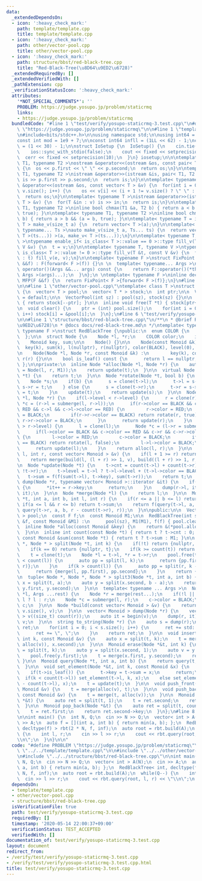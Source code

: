 ```yaml
---
data:
  _extendedDependsOn:
  - icon: ':heavy_check_mark:'
    path: template/template.cpp
    title: template/template.cpp
  - icon: ':heavy_check_mark:'
    path: other/vector-pool.cpp
    title: other/vector-pool.cpp
  - icon: ':heavy_check_mark:'
    path: structure/bbst/red-black-tree.cpp
    title: "Red-Black-Tree(\u8D64\u9ED2\u6728)"
  _extendedRequiredBy: []
  _extendedVerifiedWith: []
  _pathExtension: cpp
  _verificationStatusIcon: ':heavy_check_mark:'
  attributes:
    '*NOT_SPECIAL_COMMENTS*': ''
    PROBLEM: https://judge.yosupo.jp/problem/staticrmq
    links:
    - https://judge.yosupo.jp/problem/staticrmq
  bundledCode: "#line 1 \"test/verify/yosupo-staticrmq-3.test.cpp\"\n#define PROBLEM\
    \ \"https://judge.yosupo.jp/problem/staticrmq\"\n\n#line 1 \"template/template.cpp\"\
    \n#include<bits/stdc++.h>\n\nusing namespace std;\n\nusing int64 = long long;\n\
    const int mod = 1e9 + 7;\n\nconst int64 infll = (1LL << 62) - 1;\nconst int inf\
    \ = (1 << 30) - 1;\n\nstruct IoSetup {\n  IoSetup() {\n    cin.tie(nullptr);\n\
    \    ios::sync_with_stdio(false);\n    cout << fixed << setprecision(10);\n  \
    \  cerr << fixed << setprecision(10);\n  }\n} iosetup;\n\n\ntemplate< typename\
    \ T1, typename T2 >\nostream &operator<<(ostream &os, const pair< T1, T2 >& p)\
    \ {\n  os << p.first << \" \" << p.second;\n  return os;\n}\n\ntemplate< typename\
    \ T1, typename T2 >\nistream &operator>>(istream &is, pair< T1, T2 > &p) {\n \
    \ is >> p.first >> p.second;\n  return is;\n}\n\ntemplate< typename T >\nostream\
    \ &operator<<(ostream &os, const vector< T > &v) {\n  for(int i = 0; i < (int)\
    \ v.size(); i++) {\n    os << v[i] << (i + 1 != v.size() ? \" \" : \"\");\n  }\n\
    \  return os;\n}\n\ntemplate< typename T >\nistream &operator>>(istream &is, vector<\
    \ T > &v) {\n  for(T &in : v) is >> in;\n  return is;\n}\n\ntemplate< typename\
    \ T1, typename T2 >\ninline bool chmax(T1 &a, T2 b) { return a < b && (a = b,\
    \ true); }\n\ntemplate< typename T1, typename T2 >\ninline bool chmin(T1 &a, T2\
    \ b) { return a > b && (a = b, true); }\n\ntemplate< typename T = int64 >\nvector<\
    \ T > make_v(size_t a) {\n  return vector< T >(a);\n}\n\ntemplate< typename T,\
    \ typename... Ts >\nauto make_v(size_t a, Ts... ts) {\n  return vector< decltype(make_v<\
    \ T >(ts...)) >(a, make_v< T >(ts...));\n}\n\ntemplate< typename T, typename V\
    \ >\ntypename enable_if< is_class< T >::value == 0 >::type fill_v(T &t, const\
    \ V &v) {\n  t = v;\n}\n\ntemplate< typename T, typename V >\ntypename enable_if<\
    \ is_class< T >::value != 0 >::type fill_v(T &t, const V &v) {\n  for(auto &e\
    \ : t) fill_v(e, v);\n}\n\ntemplate< typename F >\nstruct FixPoint : F {\n  FixPoint(F\
    \ &&f) : F(forward< F >(f)) {}\n \n  template< typename... Args >\n  decltype(auto)\
    \ operator()(Args &&... args) const {\n    return F::operator()(*this, forward<\
    \ Args >(args)...);\n  }\n};\n \ntemplate< typename F >\ninline decltype(auto)\
    \ MFP(F &&f) {\n  return FixPoint< F >{forward< F >(f)};\n}\n#line 4 \"test/verify/yosupo-staticrmq-3.test.cpp\"\
    \n\n#line 1 \"other/vector-pool.cpp\"\ntemplate< class T >\nstruct VectorPool\
    \ {\n  vector< T > pool;\n  vector< T * > stock;\n  int ptr;\n\n  VectorPool()\
    \ = default;\n\n  VectorPool(int sz) : pool(sz), stock(sz) {}\n\n  inline T *alloc()\
    \ { return stock[--ptr]; }\n\n  inline void free(T *t) { stock[ptr++] = t; }\n\
    \n  void clear() {\n    ptr = (int) pool.size();\n    for(int i = 0; i < pool.size();\
    \ i++) stock[i] = &pool[i];\n  }\n};\n#line 6 \"test/verify/yosupo-staticrmq-3.test.cpp\"\
    \n\n#line 1 \"structure/bbst/red-black-tree.cpp\"\n/**\n * @brief Red-Black-Tree(\u8D64\
    \u9ED2\u6728)\n * @docs docs/red-black-tree.md\n */\ntemplate< typename Monoid,\
    \ typename F >\nstruct RedBlackTree {\npublic:\n  enum COLOR {\n    BLACK, RED\n\
    \  };\n\n  struct Node {\n    Node *l, *r;\n    COLOR color;\n    int level, cnt;\n\
    \    Monoid key, sum;\n\n    Node() {}\n\n    Node(const Monoid &k) :\n      \
    \  key(k), sum(k), l(nullptr), r(nullptr), color(BLACK), level(0), cnt(1) {}\n\
    \n    Node(Node *l, Node *r, const Monoid &k) :\n        key(k), color(RED), l(l),\
    \ r(r) {}\n\n    bool is_leaf() const {\n      return l == nullptr;\n    }\n \
    \ };\n\nprivate:\n  inline Node *alloc(Node *l, Node *r) {\n    auto t = &(*pool.alloc()\
    \ = Node(l, r, M1));\n    return update(t);\n  }\n\n  virtual Node *clone(Node\
    \ *t) {\n    return t;\n  }\n\n  Node *rotate(Node *t, bool b) {\n    t = clone(t);\n\
    \    Node *s;\n    if(b) {\n      s = clone(t->l);\n      t->l = s->r;\n     \
    \ s->r = t;\n    } else {\n      s = clone(t->r);\n      t->r = s->l;\n      s->l\
    \ = t;\n    }\n    update(t);\n    return update(s);\n  }\n\n  Node *submerge(Node\
    \ *l, Node *r) {\n    if(l->level < r->level) {\n      r = clone(r);\n      Node\
    \ *c = (r->l = submerge(l, r->l));\n      if(r->color == BLACK && c->color ==\
    \ RED && c->l && c->l->color == RED) {\n        r->color = RED;\n        c->color\
    \ = BLACK;\n        if(r->r->color == BLACK) return rotate(r, true);\n       \
    \ r->r->color = BLACK;\n      }\n      return update(r);\n    }\n    if(l->level\
    \ > r->level) {\n      l = clone(l);\n      Node *c = (l->r = submerge(l->r, r));\n\
    \      if(l->color == BLACK && c->color == RED && c->r && c->r->color == RED)\
    \ {\n        l->color = RED;\n        c->color = BLACK;\n        if(l->l->color\
    \ == BLACK) return rotate(l, false);\n        l->l->color = BLACK;\n      }\n\
    \      return update(l);\n    }\n    return alloc(l, r);\n  }\n\n  Node *build(int\
    \ l, int r, const vector< Monoid > &v) {\n    if(l + 1 >= r) return alloc(v[l]);\n\
    \    return merge(build(l, (l + r) >> 1, v), build((l + r) >> 1, r, v));\n  }\n\
    \n  Node *update(Node *t) {\n    t->cnt = count(t->l) + count(t->r) + (!t->l ||\
    \ !t->r);\n    t->level = t->l ? t->l->level + (t->l->color == BLACK) : 0;\n \
    \   t->sum = f(f(sum(t->l), t->key), sum(t->r));\n    return t;\n  }\n\n  void\
    \ dump(Node *r, typename vector< Monoid >::iterator &it) {\n    if(r->is_leaf())\
    \ {\n      *it++ = r->key;\n      return;\n    }\n    dump(r->l, it);\n    dump(r->r,\
    \ it);\n  }\n\n  Node *merge(Node *l) {\n    return l;\n  }\n\n  Monoid query(Node\
    \ *t, int a, int b, int l, int r) {\n    if(r <= a || b <= l) return M1;\n   \
    \ if(a <= l && r <= b) return t->sum;\n    return f(query(t->l, a, b, l, l + count(t->l)),\
    \ query(t->r, a, b, r - count(t->r), r));\n  }\n\npublic:\n\n  VectorPool< Node\
    \ > pool;\n  const F f;\n  const Monoid M1;\n\n  RedBlackTree(int sz, const F\
    \ &f, const Monoid &M1) :\n      pool(sz), M1(M1), f(f) { pool.clear(); }\n\n\n\
    \  inline Node *alloc(const Monoid &key) {\n    return &(*pool.alloc() = Node(key));\n\
    \  }\n\n  inline int count(const Node *t) { return t ? t->cnt : 0; }\n\n  inline\
    \ const Monoid &sum(const Node *t) { return t ? t->sum : M1; }\n\n  pair< Node\
    \ *, Node * > split(Node *t, int k) {\n    if(!t) return {nullptr, nullptr};\n\
    \    if(k == 0) return {nullptr, t};\n    if(k >= count(t)) return {t, nullptr};\n\
    \    t = clone(t);\n    Node *l = t->l, *r = t->r;\n    pool.free(t);\n    if(k\
    \ < count(l)) {\n      auto pp = split(l, k);\n      return {pp.first, merge(pp.second,\
    \ r)};\n    }\n    if(k > count(l)) {\n      auto pp = split(r, k - count(l));\n\
    \      return {merge(l, pp.first), pp.second};\n    }\n    return {l, r};\n  }\n\
    \n  tuple< Node *, Node *, Node * > split3(Node *t, int a, int b) {\n    auto\
    \ x = split(t, a);\n    auto y = split(x.second, b - a);\n    return make_tuple(x.first,\
    \ y.first, y.second);\n  }\n\n  template< typename ... Args >\n  Node *merge(Node\
    \ *l, Args ...rest) {\n    Node *r = merge(rest...);\n    if(!l || !r) return\
    \ l ? l : r;\n    Node *c = submerge(l, r);\n    c->color = BLACK;\n    return\
    \ c;\n  }\n\n  Node *build(const vector< Monoid > &v) {\n    return build(0, (int)\
    \ v.size(), v);\n  }\n\n  vector< Monoid > dump(Node *r) {\n    vector< Monoid\
    \ > v((size_t) count(r));\n    auto it = begin(v);\n    dump(r, it);\n    return\
    \ v;\n  }\n\n  string to_string(Node *r) {\n    auto s = dump(r);\n    string\
    \ ret;\n    for(int i = 0; i < s.size(); i++) {\n      ret += std::to_string(s[i]);\n\
    \      ret += \", \";\n    }\n    return ret;\n  }\n\n  void insert(Node *&t,\
    \ int k, const Monoid &v) {\n    auto x = split(t, k);\n    t = merge(merge(x.first,\
    \ alloc(v)), x.second);\n  }\n\n  Monoid erase(Node *&t, int k) {\n    auto x\
    \ = split(t, k);\n    auto y = split(x.second, 1);\n    auto v = y.first->key;\n\
    \    pool.free(y.first);\n    t = merge(x.first, y.second);\n    return v;\n \
    \ }\n\n  Monoid query(Node *t, int a, int b) {\n    return query(t, a, b, 0, count(t));\n\
    \  }\n\n  void set_element(Node *&t, int k, const Monoid &x) {\n    t = clone(t);\n\
    \    if(t->is_leaf()) {\n      t->key = t->sum = x;\n      return;\n    }\n  \
    \  if(k < count(t->l)) set_element(t->l, k, x);\n    else set_element(t->r, k\
    \ - count(t->l), x);\n    t = update(t);\n  }\n\n  void push_front(Node *&t, const\
    \ Monoid &v) {\n    t = merge(alloc(v), t);\n  }\n\n  void push_back(Node *&t,\
    \ const Monoid &v) {\n    t = merge(t, alloc(v));\n  }\n\n  Monoid pop_front(Node\
    \ *&t) {\n    auto ret = split(t, 1);\n    t = ret.second;\n    return ret.first->key;\n\
    \  }\n\n  Monoid pop_back(Node *&t) {\n    auto ret = split(t, count(t) - 1);\n\
    \    t = ret.first;\n    return ret.second->key;\n  }\n};\n#line 8 \"test/verify/yosupo-staticrmq-3.test.cpp\"\
    \n\nint main() {\n  int N, Q;\n  cin >> N >> Q;\n  vector< int > A(N);\n  cin\
    \ >> A;\n  auto f = [](int a, int b) { return min(a, b); };\n  RedBlackTree< int,\
    \ decltype(f) > rbt(2 * N, f, inf);\n  auto root = rbt.build(A);\n  while(Q--)\
    \ {\n    int l, r;\n    cin >> l >> r;\n    cout << rbt.query(root, l, r) << \"\
    \\n\";\n  }\n}\n\n"
  code: "#define PROBLEM \"https://judge.yosupo.jp/problem/staticrmq\"\n\n#include\
    \ \"../../template/template.cpp\"\n\n#include \"../../other/vector-pool.cpp\"\n\
    \n#include \"../../structure/bbst/red-black-tree.cpp\"\n\nint main() {\n  int\
    \ N, Q;\n  cin >> N >> Q;\n  vector< int > A(N);\n  cin >> A;\n  auto f = [](int\
    \ a, int b) { return min(a, b); };\n  RedBlackTree< int, decltype(f) > rbt(2 *\
    \ N, f, inf);\n  auto root = rbt.build(A);\n  while(Q--) {\n    int l, r;\n  \
    \  cin >> l >> r;\n    cout << rbt.query(root, l, r) << \"\\n\";\n  }\n}\n\n"
  dependsOn:
  - template/template.cpp
  - other/vector-pool.cpp
  - structure/bbst/red-black-tree.cpp
  isVerificationFile: true
  path: test/verify/yosupo-staticrmq-3.test.cpp
  requiredBy: []
  timestamp: '2020-05-14 22:00:37+09:00'
  verificationStatus: TEST_ACCEPTED
  verifiedWith: []
documentation_of: test/verify/yosupo-staticrmq-3.test.cpp
layout: document
redirect_from:
- /verify/test/verify/yosupo-staticrmq-3.test.cpp
- /verify/test/verify/yosupo-staticrmq-3.test.cpp.html
title: test/verify/yosupo-staticrmq-3.test.cpp
---
```

